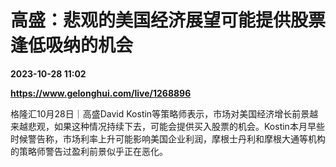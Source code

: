 # 高盛：悲观的美国经济展望可能提供股票逢低吸纳的机会

**2023-10-28 11:02**

**https://www.gelonghui.com/live/1268896**

格隆汇10月28日｜高盛David Kostin等策略师表示，市场对美国经济增长前景越来越悲观，如果这种情况持续下去，可能会提供买入股票的机会。Kostin本月早些时候警告称，市场利率上升可能影响美国企业利润，摩根士丹利和摩根大通等机构的策略师警告过盈利前景似乎正在恶化。